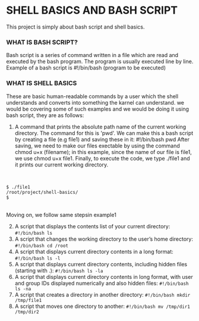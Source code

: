 # SHELL BASICS AND BASH SCRIPT

This project is simply about bash script and shell basics.

### WHAT IS BASH SCRIPT?

Bash script is a series of command written in a file which are read and executed by the bash program. The program is usually executed line by line.
Example of a bash script is #!/bin/bash (program to be executed) 

### WHAT IS SHELL BASICS

These are basic human-readable commands by a user which the shell understands and converts into something the karnel can understand. we would be covering some of such examples and we would be doing it using bash script, they are as follows:

1. A command that prints the absolute path name of the current working directory. The command for this is 'pwd'. We can make this a bash script by creating a file (e.g file1) and saving these in it: #!/bin/bash pwd 
After saving, we need to make our files exectable by using the command chmod u+x (filename); in this example, since the name of our file is file1, we use chmod u+x file1. Finally, to execute the code, we type ./file1 and it prints our current working directory.
<br>

```
$ ./file1  
/root/project/shell-basics/  
$
``` 
<br>
Moving on, we follow same stepsin example1

2. A script that displays the contents list of your current directory: `#!/bin/bash ls`
3. A script that changes the working directory to the user’s home directory: `#!/bin/bash cd /root`
4. A script that displays current directory contents in a long format: `#!/bin/bash ls -l`
5. A script that displays current directory contents, including hidden files (starting with .): `#!/bin/bash ls -la`
6. A script that displays current directory contents in long format, with user and group IDs displayed numerically and also hidden files: `#!/bin/bash ls -na`
7. A script that creates a directory in another directory: ``#!/bin/bash mkdir /tmp/file1``
8. A script that moves one directory to another: ``#!/bin/bash mv /tmp/dir1 /tmp/dir2``

